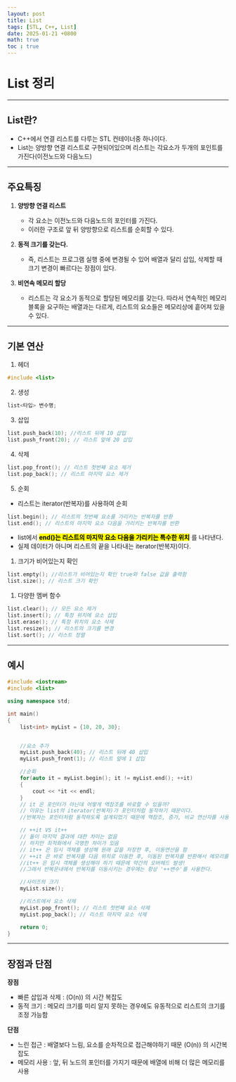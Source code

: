```yaml
---
layout: post
title: List
tags: [STL, C++, List]
date: 2025-01-21 +0800
math: true
toc : true
---
```




# List 정리


****


## List란?
- C++에서 연결 리스트를 다루는 STL 컨테이너중 하나이다.
- List는 양방향 연결 리스트로 구현되어있으며 리스트는 각요소가 두개의 포인트를 가진다(이전노드와 다음노드)


****

## 주요특징
1. **양방향 연결 리스트**
   - 각 요소는 이전노드와 다음노드의 포인터를 가진다.
   - 이러한 구조로 앞 뒤 양방향으로 리스트를 순회할 수 있다.

2. **동적 크기를 갖는다.**
   - 즉, 리스트는 프로그램 실행 중에 변경될 수 있어 배열과 달리 삽입, 삭제할 때 크기 변경이 빠르다는 장점이 있다.

3. **비연속 메모리 할당**
   - 리스트는 각 요소가 동적으로 할당된 메모리를 갖는다. 따라서 연속적인 메모리 블록을 요구하는 배열과는 다르게, 리스트의 요소들은 메모리상에 흩어져 있을 수 있다.
  

****


## 기본 연산
1. 헤더
```cpp
#include <list>
```

2. 생성
```cpp
list<타입> 변수명;
```

3. 삽입
```cpp
list.push_back(10); //리스트 뒤에 10 삽입
list.push_front(20); // 리스트 앞에 20 삽입
```

4. 삭제
```cpp
list.pop_front(); // 리스트 첫번째 요소 제거
list.pop_back(); // 리스트 마지막 요소 제거
```

5. 순회
- 리스트는 iterator(반복자)를 사용하여 순회


```cpp
list.begin(); // 리스트의 첫번째 요소를 가리키는 반복자를 반환
list.end(); // 리스트의 마지막 요소 다음을 가리키는 반복자를 반환
```

- list에서 **<mark>end()는 리스트의 마지막 요소 다음을 가리키는 특수한 위치</mark>** 를 나타낸다.
- 실제 데이터가 아니며 리스트의 끝을 나타내는 iterator(반복자)이다.

1. 크기가 비어있는지 확인
```cpp
list.empty(); //리스트가 비어있는지 확인 true와 false 값을 출력함
list.size(); // 리스트 크기 확인
```

1. 다양한 멤버 함수
```cpp
list.clear(); // 모든 요소 제거
list.insert(); // 특정 위치에 요소 삽입
list.erase(); // 특정 위치의 요소 삭제
list.resize(); // 리스트의 크기를 변경
list.sort(); // 리스트 정렬
```


****


## 예시
```cpp
#include <iostream>
#include <list>

using namespace std;

int main()
{
    list<int> myList = {10, 20, 30};


    //요소 추가
    myList.push_back(40); // 리스트 뒤에 40 삽입
    myList.push_front(1); // 리스트 앞에 1 삽입

    //순회
    for(auto it = myList.begin(); it != myList.end(); ++it)
    {
        cout << *it << endl;
    }
    // it 은 포인터가 아닌데 어떻게 역참조를 바로할 수 있을까?
    // 이유는 list의 iterator(반복자)가 포인터처럼 동작하기 때문이다.
    //반복자는 포인터처럼 동작하도록 설계되었기 때문에 역참조, 증가, 비교 연산자를 사용 가능하다

    // ++it VS it++
    // 둘이 마지막 결과에 대한 차이는 없음
    // 하지만 최적화에서 극명한 차이가 있음
    // it++ 은 임시 객체를 생성해 원래 값을 저장한 후, 이동연산을 함
    // ++it 은 바로 반복자를 다음 위치로 이동한 후, 이동된 반복자를 반환해서 메모리를 사용하지 않음
    //it++ 은 임시 객체를 생성해야 하기 때문에 약간의 오버헤드 발생! 
    //그래서 반복문내에서 반복자를 이동시키는 경우에는 항상 '++변수'를 사용한다.

    //사이즈의 크기
    myList.size();

    //리스트에서 요소 삭제
    myList.pop_front(); // 리스트 첫번째 요소 삭제
    myList.pop_back(); // 리스트 마지막 요소 삭제

    return 0;
}


```


****


## 장점과 단점
**장점**
- 빠른 삽입과 삭제 : \(O(n\)) 의 시간 복잡도
- 동적 크기 : 메모리 크기를 미리 알지 못하는 경우에도 유동적으로 리스트의 크기를 조정 가능함


**단점**
- 느린 접근 : 배열보다 느림, 요소를 순차적으로 접근해야하기 때문 \(O(n\)) 의 시간복잡도
- 메모리 사용 : 앞, 뒤 노드의 포인터를 가지기 때문에 배열에 비해 더 많은 메모리를 사용
  
